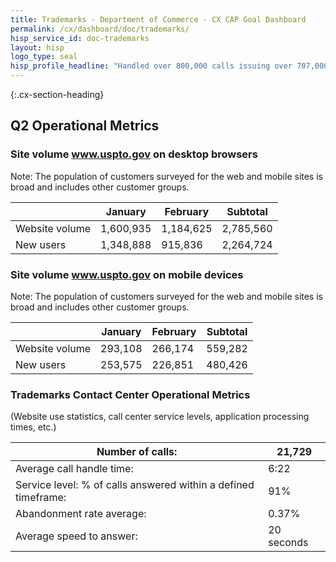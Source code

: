 ```yaml
---
title: Trademarks - Department of Commerce - CX CAP Goal Dashboard
permalink: /cx/dashboard/doc/trademarks/
hisp_service_id: doc-trademarks
layout: hisp
logo_type: seal
hisp_profile_headline: "Handled over 800,000 calls issuing over 707,000 trademarks and patents to further American innovation"
---
```


{:.cx-section-heading}
## Q2 Operational Metrics

### Site volume www.uspto.gov on desktop browsers
Note: The population of customers surveyed for the web and mobile sites is broad and includes other customer groups.

|                | January   | February  | Subtotal  |
|----------------|-----------|-----------|-----------|
| Website volume | 1,600,935 | 1,184,625 | 2,785,560 |
| New users      | 1,348,888 | 915,836   | 2,264,724 |

### Site volume www.uspto.gov on mobile devices
Note: The population of customers surveyed for the web and mobile sites is broad and includes other customer groups.

|                | January | February | Subtotal |
|----------------|---------|----------|----------|
| Website volume | 293,108 | 266,174  | 559,282  |
| New users      | 253,575 | 226,851  | 480,426  |

### Trademarks Contact Center Operational Metrics
(Website use statistics, call center service levels, application processing times, etc.)

| Number of calls:                                               | 21,729     |
|----------------------------------------------------------------|------------|
| Average call handle time:                                      | 6:22       |
| Service level: % of calls answered within a defined timeframe: | 91%        |
| Abandonment rate average:                                      | 0.37%      |
| Average speed to answer:                                       | 20 seconds |
